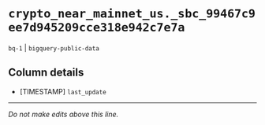 # `crypto_near_mainnet_us._sbc_99467c9ee7d945209cce318e942c7e7a`
`bq-1` | `bigquery-public-data`

## Column details
* [TIMESTAMP] `last_update`

-------------------------------------------------------------------------------
*Do not make edits above this line.*
